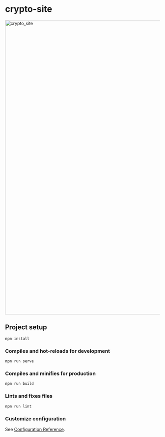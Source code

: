 # crypto-site

<img width="957" alt="crypto_site" src="https://user-images.githubusercontent.com/95523781/220838454-299c3f78-f09a-49ef-ada5-84a63584aa9e.png">

## Project setup
```
npm install
```

### Compiles and hot-reloads for development
```
npm run serve
```

### Compiles and minifies for production
```
npm run build
```

### Lints and fixes files
```
npm run lint
```

### Customize configuration
See [Configuration Reference](https://cli.vuejs.org/config/).
